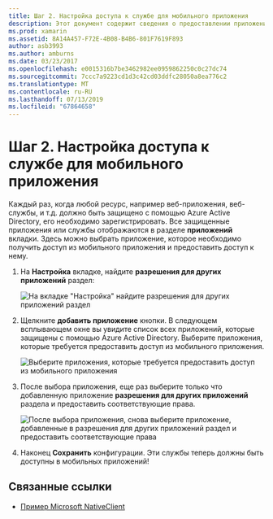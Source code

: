 ```yaml
---
title: Шаг 2. Настройка доступа к службе для мобильного приложения
description: Этот документ содержит сведения о предоставлении приложения на Xamarin с помощью доступа к приложению Azure, защищенных с помощью Azure Active Directory.
ms.prod: xamarin
ms.assetid: 8A14A457-F72E-4B08-B4B6-801F7619F893
author: asb3993
ms.author: amburns
ms.date: 03/23/2017
ms.openlocfilehash: e0015316b7be3462982ee0959862250c0c27dc74
ms.sourcegitcommit: 7ccc7a9223cd1d3c42cd03ddfc28050a8ea776c2
ms.translationtype: MT
ms.contentlocale: ru-RU
ms.lasthandoff: 07/13/2019
ms.locfileid: "67864658"
---
```

# <a name="step-2-configure-service-access-for-mobile-application"></a>Шаг 2. Настройка доступа к службе для мобильного приложения

Каждый раз, когда любой ресурс, например веб-приложения, веб-службы, и т.д. должно быть защищено с помощью Azure Active Directory, его необходимо зарегистрировать. Все защищенные приложения или службы отображаются в разделе **приложений** вкладки. Здесь можно выбрать приложение, которое необходимо получить доступ из мобильного приложения и предоставить доступ к нему.

1. На **Настройка** вкладке, найдите **разрешения для других приложений** раздел:

   ![](configure-images/2.1-configure.png "На вкладке \"Настройка\" найдите разрешения для других приложений раздел")

2. Щелкните **добавить приложение** кнопки. В следующем всплывающем окне вы увидите список всех приложений, которые защищены с помощью Azure Active Directory. Выберите приложения, которые требуется предоставить доступ из мобильного приложения.

   ![](configure-images/2.2-add-application.png "Выберите приложения, которые требуется предоставить доступ из мобильного приложения")

3. После выбора приложения, еще раз выберите только что добавленную приложение **разрешения для других приложений** раздела и предоставить соответствующие права.

   ![](configure-images/2.3-permissions.png "После выбора приложения, снова выберите приложение, добавленные в разрешения для других приложений раздел и предоставить соответствующие права")

4. Наконец **Сохранить** конфигурации. Эти службы теперь должны быть доступны в мобильных приложений!



## <a name="related-links"></a>Связанные ссылки

- [Пример Microsoft NativeClient](https://github.com/AzureADSamples/NativeClient-MultiTarget-DotNet)
